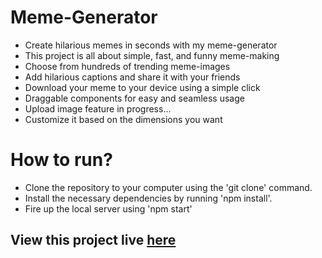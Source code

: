 # Meme-Generator
- Create hilarious memes in seconds with my meme-generator
- This project is all about simple, fast, and funny meme-making
- Choose from hundreds of trending meme-images
- Add hilarious captions and share it with your friends
- Download your meme to your device using a simple click
- Draggable components for easy and seamless usage
- Upload image feature in progress...
- Customize it based on the dimensions you want


# How to run?
- Clone the repository to your computer using the 'git clone' command.
- Install the necessary dependencies by running 'npm install'.
- Fire up the local server using 'npm start'


## View this project live [here](https://khushirajoria-meme-generator.netlify.app/)

